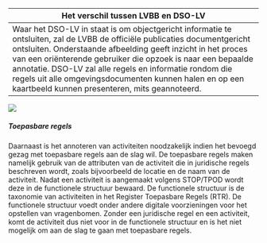| Het verschil tussen LVBB en DSO-LV                                                                                                                                                                                                                                                                                                                                                                                                |
|-----------------------------------------------------------------------------------------------------------------------------------------------------------------------------------------------------------------------------------------------------------------------------------------------------------------------------------------------------------------------------------------------------------------------------------|
| Waar het DSO-LV in staat is om objectgericht informatie te ontsluiten, zal de LVBB de officiële publicaties documentgericht ontsluiten. Onderstaande afbeelding geeft inzicht in het proces van een oriënterende gebruiker die opzoek is naar een bepaalde annotatie. DSO-LV zal alle regels en informatie rondom die regels uit alle omgevingsdocumenten kunnen halen en op een kaartbeeld kunnen presenteren, mits geannoteerd. |

![](media/3f6caf58b94bfd2e2b93df181880c43a.png)

##### Toepasbare regels

Daarnaast is het annoteren van activiteiten noodzakelijk indien het bevoegd
gezag met toepasbare regels aan de slag wil. De toepasbare regels maken namelijk
gebruik van de attributen van de activiteit die in juridische regels beschreven
wordt, zoals bijvoorbeeld de locatie en de naam van de activiteit. Nadat een
activiteit is aangemaakt volgens STOP/TPOD wordt deze in de functionele
structuur bewaard. De functionele structuur is de taxonomie van activiteiten in
het Register Toepasbare Regels (RTR). De functionele structuur voedt onder
andere digitale voorzieningen voor het opstellen van vragenbomen. Zonder een
juridische regel en een activiteit, komt de activiteit dus niet voor in de
functionele structuur en is het niet mogelijk om aan de slag te gaan met
toepasbare regels.
